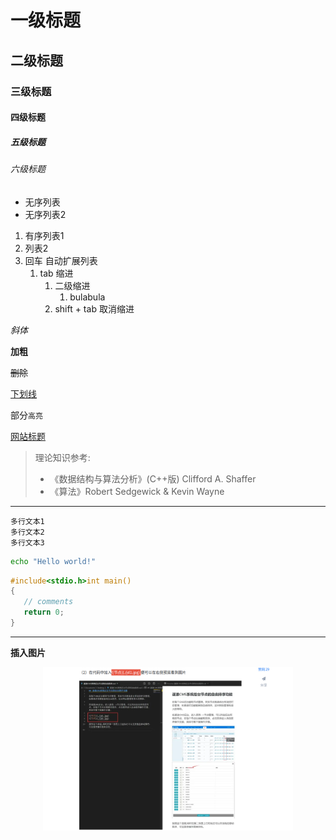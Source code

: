# 一级标题
## 二级标题
### 三级标题
#### 四级标题
##### 五级标题
###### 六级标题


- 无序列表
- 无序列表2

1. 有序列表1
2. 列表2
3. 回车 自动扩展列表
   1. tab 缩进
      1. 二级缩进
         1. bulabula
      2. shift + tab 取消缩进
   

*斜体*

**加粗**

~~删除~~

<u>下划线</u>


部分`高亮`

[网站标题](www.baidu.com)

> 理论知识参考:
> * 《数据结构与算法分析》(C++版) Clifford A. Shaffer
> * 《算法》Robert Sedgewick & Kevin Wayne

---

```
多行文本1
多行文本2
多行文本3
```

```Bash
echo "Hello world!"
```    

```C
#include<stdio.h>int main()
{
   // comments
   return 0;
}
```
---
**插入图片**
<div align="center"> <img src="./1.png"  width="400"/> </div>